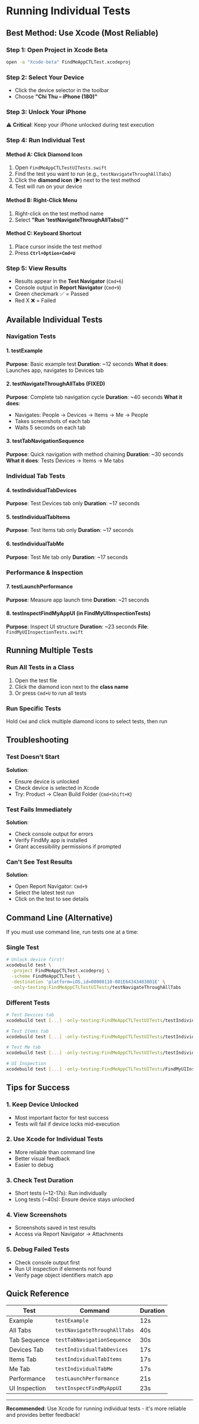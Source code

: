 # Running Individual Tests

## Best Method: Use Xcode (Most Reliable)

### Step 1: Open Project in Xcode Beta
```bash
open -a "Xcode-beta" FindMeAppCTLTest.xcodeproj
```

### Step 2: Select Your Device
- Click the device selector in the toolbar
- Choose **"Chi Thu – iPhone (180)"**

### Step 3: Unlock Your iPhone
⚠️ **Critical**: Keep your iPhone unlocked during test execution

### Step 4: Run Individual Test

#### Method A: Click Diamond Icon
1. Open `FindMeAppCTLTestUITests.swift`
2. Find the test you want to run (e.g., `testNavigateThroughAllTabs`)
3. Click the **diamond icon** (▶️) next to the test method
4. Test will run on your device

#### Method B: Right-Click Menu
1. Right-click on the test method name
2. Select **"Run 'testNavigateThroughAllTabs()'"**

#### Method C: Keyboard Shortcut
1. Place cursor inside the test method
2. Press **`Ctrl+Option+Cmd+U`**

### Step 5: View Results
- Results appear in the **Test Navigator** (`Cmd+6`)
- Console output in **Report Navigator** (`Cmd+9`)
- Green checkmark ✅ = Passed
- Red X ❌ = Failed

## Available Individual Tests

### Navigation Tests

#### 1. testExample
**Purpose**: Basic example test
**Duration**: ~12 seconds
**What it does**: Launches app, navigates to Devices tab

#### 2. testNavigateThroughAllTabs (FIXED)
**Purpose**: Complete tab navigation cycle
**Duration**: ~40 seconds
**What it does**: 
- Navigates: People → Devices → Items → Me → People
- Takes screenshots of each tab
- Waits 5 seconds on each tab

#### 3. testTabNavigationSequence
**Purpose**: Quick navigation with method chaining
**Duration**: ~30 seconds
**What it does**: Tests Devices → Items → Me tabs

### Individual Tab Tests

#### 4. testIndividualTabDevices
**Purpose**: Test Devices tab only
**Duration**: ~17 seconds

#### 5. testIndividualTabItems
**Purpose**: Test Items tab only
**Duration**: ~17 seconds

#### 6. testIndividualTabMe
**Purpose**: Test Me tab only
**Duration**: ~17 seconds

### Performance & Inspection

#### 7. testLaunchPerformance
**Purpose**: Measure app launch time
**Duration**: ~21 seconds

#### 8. testInspectFindMyAppUI (in FindMyUIInspectionTests)
**Purpose**: Inspect UI structure
**Duration**: ~23 seconds
**File**: `FindMyUIInspectionTests.swift`

## Running Multiple Tests

### Run All Tests in a Class
1. Open the test file
2. Click the diamond icon next to the **class name**
3. Or press `Cmd+U` to run all tests

### Run Specific Tests
Hold `Cmd` and click multiple diamond icons to select tests, then run

## Troubleshooting

### Test Doesn't Start
**Solution**: 
- Ensure device is unlocked
- Check device is selected in Xcode
- Try: Product → Clean Build Folder (`Cmd+Shift+K`)

### Test Fails Immediately
**Solution**:
- Check console output for errors
- Verify FindMy app is installed
- Grant accessibility permissions if prompted

### Can't See Test Results
**Solution**:
- Open Report Navigator: `Cmd+9`
- Select the latest test run
- Click on the test to see details

## Command Line (Alternative)

If you must use command line, run tests one at a time:

### Single Test
```bash
# Unlock device first!
xcodebuild test \
  -project FindMeAppCTLTest.xcodeproj \
  -scheme FindMeAppCTLTest \
  -destination 'platform=iOS,id=00008110-001E64343483801E' \
  -only-testing:FindMeAppCTLTestUITests/testNavigateThroughAllTabs
```

### Different Tests
```bash
# Test Devices tab
xcodebuild test [...] -only-testing:FindMeAppCTLTestUITests/testIndividualTabDevices

# Test Items tab
xcodebuild test [...] -only-testing:FindMeAppCTLTestUITests/testIndividualTabItems

# Test Me tab
xcodebuild test [...] -only-testing:FindMeAppCTLTestUITests/testIndividualTabMe

# UI Inspection
xcodebuild test [...] -only-testing:FindMeAppCTLTestUITests/FindMyUIInspectionTests
```

## Tips for Success

### 1. Keep Device Unlocked
- Most important factor for test success
- Tests will fail if device locks mid-execution

### 2. Use Xcode for Individual Tests
- More reliable than command line
- Better visual feedback
- Easier to debug

### 3. Check Test Duration
- Short tests (~12-17s): Run individually
- Long tests (~40s): Ensure device stays unlocked

### 4. View Screenshots
- Screenshots saved in test results
- Access via Report Navigator → Attachments

### 5. Debug Failed Tests
- Check console output first
- Run UI inspection if elements not found
- Verify page object identifiers match app

## Quick Reference

| Test | Command | Duration |
|------|---------|----------|
| Example | `testExample` | 12s |
| All Tabs | `testNavigateThroughAllTabs` | 40s |
| Tab Sequence | `testTabNavigationSequence` | 30s |
| Devices Tab | `testIndividualTabDevices` | 17s |
| Items Tab | `testIndividualTabItems` | 17s |
| Me Tab | `testIndividualTabMe` | 17s |
| Performance | `testLaunchPerformance` | 21s |
| UI Inspection | `testInspectFindMyAppUI` | 23s |

---

**Recommended**: Use Xcode for running individual tests - it's more reliable and provides better feedback!
